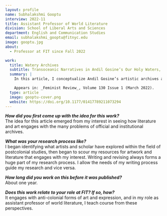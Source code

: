 ```yaml
---
layout: profile
name: Subhalakshmi Gooptu
interview: 2022-11
title: Assistant Professor of World Literature
division: School of Liberal Arts and Sciences
department: English and Communication Studies
email: subhalakshmi_gooptu@fitnyc.edu
image: gooptu.jpg
about:
  - Professor at FIT since Fall 2022

work:
  title: Watery Archives
  subtitle: Transoceanic Narratives in Andil Gosine’s Our Holy Waters, and Mine
  summary: |
    In this article, I conceptualize Andil Gosine’s artistic archives as ‘watery’ to chart a feminist genealogy of archival practice. I argue that routing interdisciplinary studies of Atlantic and Indian Oceans through the Caribbean provides a transoceanic method to analyse race and sexuality within Indo-Caribbean connections. To that end, I examine the representation of water and waterways in Gosine’s Our Holy Waters, and Mine (2014) to illustrate how relations with water provides a heuristic and representative practice for critiquing afterlives of colonialism and indentureship. I bring together Indo-Caribbean feminist epistemology, scholarship on feminist and queer archival practices and ocean studies to read Gosine’s experimental artistic practice as offering ways to rethink oceanic materiality in the context of historical and archival knowledge production.

    Appears in: _Feminist Review_, Volume 130 Issue 1 (March 2022).
  type: article
  image: gooptu-cover.png
  website: https://doi.org/10.1177/01417789211073294
---
```

***How did you first come up with the idea for this work?***  
The idea for this article emerged from my interest in seeing how literature and art engages with the many problems of official and institutional archives.

***What was your research process like?***  
I began identifying what artists and scholar have explored within the field of postcolonial studies, then began to scour my resources for artwork and literature that engages with my interest. Writing and revising always forms a huge part of my research process. I allow the needs of my writing process guide my research and vice versa.

***How long did you work on this before it was published?***  
About one year.

***Does this work relate to your role at FIT? If so, how?***  
It engages with anti-colonial forms of art and expression, and in my role as assistant professor of world literature, I teach course from these perspectives. 
